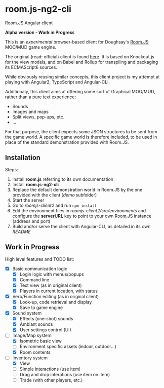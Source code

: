 # room.js-ng2-cli
Room.JS Angular client

**Alpha version - Work in Progress**

This is an _experimental_ browser-based client for Doughsay's [Room.JS](https://github.com/doughsay/room.js) MOO/MUD game engine.

The original (read: official) client is found [here](https://github.com/doughsay/room.js-client). It is based on Knockout.js for the view models, and on Babel and Rollup for transpiling and packaging its ECMAScript6 sources.

While obviously reusing similar concepts, this client project is my attempt at playing with Angular2, TypeScript and Angular-CLI.

Additionaly, this client aims at offering some sort of Graphical MOO/MUD, rather than a pure text experience:
- Sounds
- Images and maps
- Split views, pop-ups, etc.
- ...

For that purpose, the client expects some JSON structures to be sent from the game world. A specific  game world is therefore included, to be used in place of the standard demonstration provided with Room.JS.

## Installation
Steps:

1. install **room.js** referring to its own documentation
1. Install **room.js-ng2-cli**
1. Replace the default demonstration world in Room.JS by the one provided with the client (*demo* subfolder)
1. Start the server
1. Go to *roomjs-client2* and run `npm install`
1. Edit the environment files in *roomjs-client2/src/environments* and configure the **serverURL** key to point to your own Room.JS instance (address and port)
1. Build and/or serve the client with Angular-CLI, as detailed in its own *README*

## Work in Progress
High level features and TODO list:
- [x] Basic communication logic
  - [x] Login logic with menus/popups
  - [x] Command line
  - [x] Text view (as in original client)
  - [x] Players in current location, with status
- [x] Verb/Function editing (as in original client)
  - [x] Look-up, code retrieval and display
  - [x] Save to game engine
- [x] Sound system
  - [x] Effects (one-shot) sounds
  - [x] Ambiant sounds
  - [x] User settings control (UI)
- [ ] Image/Map system
  - [x] Isometric basic view
  - [ ] Environment specific assets (indoor, outdoor...)
  - [x] Room contents
- [ ] Inventory system
  - [x] View
  - [ ] Simple interactions (use item)
  - [ ] Drag and drop interations (use item on item)
  - [ ] Trade (with other players, etc.)
